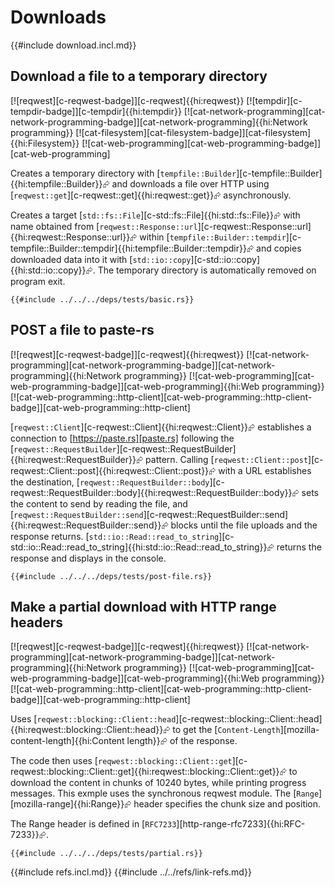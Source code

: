 # Downloads

{{#include download.incl.md}}

## Download a file to a temporary directory

[![reqwest][c-reqwest-badge]][c-reqwest]{{hi:reqwest}}  [![tempdir][c-tempdir-badge]][c-tempdir]{{hi:tempdir}}  [![cat-network-programming][cat-network-programming-badge]][cat-network-programming]{{hi:Network programming}}  [![cat-filesystem][cat-filesystem-badge]][cat-filesystem]{{hi:Filesystem}}  [![cat-web-programming][cat-web-programming-badge]][cat-web-programming]

Creates a temporary directory with [`tempfile::Builder`][c-tempfile::Builder]{{hi:tempfile::Builder}}⮳ and downloads a file over HTTP using [`reqwest::get`][c-reqwest::get]{{hi:reqwest::get}}⮳ asynchronously.

Creates a target [`std::fs::File`][c-std::fs::File]{{hi:std::fs::File}}⮳ with name obtained from [`reqwest::Response::url`][c-reqwest::Response::url]{{hi:reqwest::Response::url}}⮳ within
[`tempfile::Builder::tempdir`][c-tempfile::Builder::tempdir]{{hi:tempfile::Builder::tempdir}}⮳ and copies downloaded data into it with [`std::io::copy`][c-std::io::copy]{{hi:std::io::copy}}⮳. The temporary directory is automatically removed on program exit.

```rust,no_run
{{#include ../../../deps/tests/basic.rs}}
```

## POST a file to paste-rs

[![reqwest][c-reqwest-badge]][c-reqwest]{{hi:reqwest}}  [![cat-network-programming][cat-network-programming-badge]][cat-network-programming]{{hi:Network programming}}  [![cat-web-programming][cat-web-programming-badge]][cat-web-programming]{{hi:Web programming}}  [![cat-web-programming::http-client][cat-web-programming::http-client-badge]][cat-web-programming::http-client]

[`reqwest::Client`][c-reqwest::Client]{{hi:reqwest::Client}}⮳ establishes a connection to [https://paste.rs][paste.rs] following the [`reqwest::RequestBuilder`][c-reqwest::RequestBuilder]{{hi:reqwest::RequestBuilder}}⮳ pattern. Calling [`reqwest::Client::post`][c-reqwest::Client::post]{{hi:reqwest::Client::post}}⮳ with a URL establishes the destination, [`reqwest::RequestBuilder::body`][c-reqwest::RequestBuilder::body]{{hi:reqwest::RequestBuilder::body}}⮳ sets the content to send by reading the file, and [`reqwest::RequestBuilder::send`][c-reqwest::RequestBuilder::send]{{hi:reqwest::RequestBuilder::send}}⮳ blocks until the file uploads and the response returns. [`std::io::Read::read_to_string`][c-std::io::Read::read_to_string]{{hi:std::io::Read::read_to_string}}⮳ returns the response and displays in the console.

```rust,no_run
{{#include ../../../deps/tests/post-file.rs}}
```

## Make a partial download with HTTP range headers

[![reqwest][c-reqwest-badge]][c-reqwest]{{hi:reqwest}}  [![cat-network-programming][cat-network-programming-badge]][cat-network-programming]{{hi:Network programming}}  [![cat-web-programming][cat-web-programming-badge]][cat-web-programming]{{hi:Web programming}}  [![cat-web-programming::http-client][cat-web-programming::http-client-badge]][cat-web-programming::http-client]

Uses [`reqwest::blocking::Client::head`][c-reqwest::blocking::Client::head]{{hi:reqwest::blocking::Client::head}}⮳ to get the [`Content-Length`][mozilla-content-length]{{hi:Content length}}⮳ of the response.

The code then uses [`reqwest::blocking::Client::get`][c-reqwest::blocking::Client::get]{{hi:reqwest::blocking::Client::get}}⮳ to download the content in chunks of 10240 bytes, while printing progress messages. This exmple uses the synchronous reqwest module. The [`Range`][mozilla-range]{{hi:Range}}⮳ header specifies the chunk size and position.

The Range header is defined in [`RFC7233`][http-range-rfc7233]{{hi:RFC-7233}}⮳.

```rust,no_run
{{#include ../../../deps/tests/partial.rs}}
```

{{#include refs.incl.md}}
{{#include ../../refs/link-refs.md}}

<div class="hidden">
</div>
